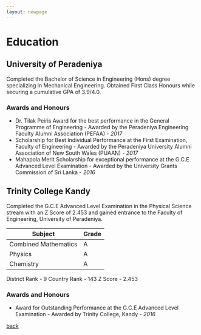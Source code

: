 ```yaml
---
layout: newpage
---
```


# Education

## University of Peradeniya

Completed the Bachelor of Science in Engineering (Hons) degree specializing in Mechanical Engineering. Obtained First Class Honours while securing a cumulative GPA of 3.9/4.0.

### Awards and Honours

*   Dr. Tilak Peiris Award for the best performance in the General Programme of Engineering - Awarded by the Peradeniya Engineering Faculty Alumni Association (PEFAA) - _2017_
*   Scholarship for Best Individual Performance at the First Examination, Faculty of Engineering - Awarded by the Peradeniya University Alumni Association of New South Wales (PUAAN) - _2017_
*   Mahapola Merit Scholarship for exceptional performance at the G.C.E Advanced Level Examination - Awarded by the University Grants Commission of Sri Lanka - _2016_

## Trinity College Kandy

Completed the G.C.E Advanced Level Examination in the Physical Science stream with an Z Score of 2.453 and gained entrance to the Faculty of Engineering, University of Peradeniya.

| <span style="display: inline-block; width:100px">Subject</span>  | Grade |
| --- | --- |
| Combined Mathematics  | A  |
| Physics  | A |
| Chemistry  | A |

District Rank - 9
Country Rank - 143
Z Score - 2.453

### Awards and Honours

*   Award for Outstanding Performance at the G.C.E Advanced Level Examination	- Awarded by Trinity College, Kandy - _2016_




[back](./)
